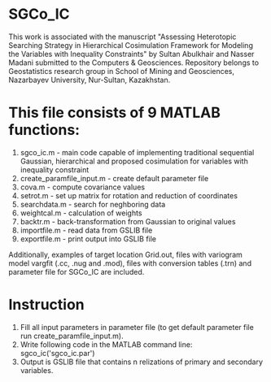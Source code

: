 # SGCo_IC
This work is associated with the manuscript "Assessing Heterotopic Searching Strategy in Hierarchical Cosimulation Framework for Modeling the Variables with Inequality Constraints" by Sultan Abulkhair and Nasser Madani submitted to the Computers & Geosciences. Repository belongs to Geostatistics research group in School of Mining and Geosciences, Nazarbayev University, Nur-Sultan, Kazakhstan.
# This file consists of 9 MATLAB functions:
1. sgco_ic.m - main code capable of implementing traditional sequential Gaussian, hierarchical and proposed cosimulation for variables 
with inequality constraint
2. create_paramfile_input.m - create default parameter file
3. cova.m - compute covariance values
4. setrot.m - set up matrix for rotation and reduction of coordinates
5. searchdata.m - search for neghboring data
6. weightcal.m - calculation of weights
7. backtr.m - back-transformation from Gaussian to original values
7. importfile.m - read data from GSLIB file
8. exportfile.m - print output into GSLIB file

Additionally, examples of target location Grid.out, files with variogram model vargfit (.cc, .nug and .mod), files with conversion tables (.trn) and parameter file for SGCo_IC are included.

# Instruction
1) Fill all input parameters in parameter file (to get default parameter file run create_paramfile_input.m).
2) Write following code in the MATLAB command line: sgco_ic('sgco_ic.par')
3) Output is GSLIB file that contains n relizations of primary and secondary variables.
